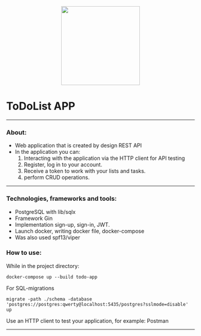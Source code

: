 <div id="header" align="center">
  <img src="https://i.gifer.com/S9Ih.gif" width="210"/>
</div>

# ToDoList APP
- - -
### About:
- Web application that is created by design REST API
- In the application you can: 
  1. Interacting with the application via the HTTP client for API testing
  2. Register, log in to your account.
  3. Receive a token to work with your lists and tasks.
  4. perform CRUD operations.
- - -
### Technologies, frameworks and tools:

- PostgreSQL with lib/sqlx
- Framework Gin
- Implementation sign-up, sign-in, JWT.
- Launch docker, writing docker file, docker-compose
- Was also used spf13/viper

### How to use:
While in the project directory:

`docker-compose up --build todo-app`

For SQL-migrations

`migrate -path ./schema -database 'postgres://postgres:qwerty@localhost:5435/postgres?sslmode=disable' up`

Use an HTTP client to test your application, for example: Postman

- - -
